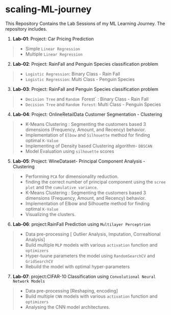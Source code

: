 # scaling-ML-journey

This Repository Contains the Lab Sessions of my ML Learning Journey.
The repository includes.

1. **Lab-01**: Project: Car Pricing Prediction
>   - Simple `Linear Regression`
>   - Multiple `Linear Regression`

2. **Lab-02**: Project: RainFall and Penguin Species classification problem 
>   - `Logistic Regression`: Binary Class - Rain Fall
>   - `Logistic Regression`: Multi Class - Penguin Species

3. **Lab-03**: Project: RainFall and Penguin Species classification problem  
>   -  `Decision Tree` and `Random `Forest` : Binary Class - Rain Fall
>   -  `Decision Tree` and `Random Forest`: Multi Class - Penguin Species 

4. **Lab-04**: Project: OnlineRetailData Customer Segmentation - Clustering 
>   -  K-Means Clustering : Segmenting the customers based 3 dimensions (Frequency, Amount, and Recency) behavior.
>   - Implementation of `Elbow` and `Silhouette` method for finding optimal `K-Value`
>   - Implementing of Density based Clustering algorithm- `DBSCAN`
>   - Model Evaluation using `silhouette` scores

5. **Lab-05**: Project: WineDataset- Principal Component Analysis - Clustering
    
> - Performing `PCA` for dimensionality reduction.
> - finding the correct number of principal component using the `scree plot` and the `cumulative variance`.
> -  K-Means Clustering : Segmenting the customers based 3 dimensions (Frequency, Amount, and Recency) behavior.
>   - Implementation of Elbow and Silhouette method for finding optimal `K-Value`
>  - Visualizing the clusters.


6. **Lab-06**: project:RainFall Prediction using `Multilayer Perceptrion`

> - Data pre-processing [ Outlier Analysis, Imputation, Correaltional Analysis]
> - Build multiple `MLP` models with various `activation` function and `optimizers`
> - Hyper-tuune parameters the model using `RandomSearchCV` and `GridSearchCV`
> - Rebuild the model with optimal hyper-parameters


7. **Lab-07**: project:CIFAR-10 Classification using `Convolutional Neural Network Models`

> - Data pre-processing [Reshaping, encoding]
> - Build multiple `CNN` models with various `activation` function and `optimizers`
> - Analysing the CNN model architectures.

